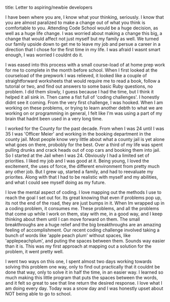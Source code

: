 title: Letter to aspiring/newbie developers


I have been where you are, I know what your thinking, seriously.  I know that you are almost paralized to make a change out of what you think is comfortable to you.  Attending Code School would be a huge decision, as well as a huge life change.  I was worried about making a change this big, a change that would affect not just myself but my family as well.  We turned our family upside down to get me to leave my job and persue a career in a direction that I chose for the first time in my life.  I was afraid I wasnt smart enough, I was worried I couldnt do it.  

I was eased into this process with a small course-load of at home prep work for me to complete in the month before school.  When I first looked at the courseload of the prepwork I was relieved, it looked like a couple of straightforward worksheets that would require me to read a book, follow a tutorial or two, and find out answers to some basic Ruby questions, no problem.  I did them slowly, I guess because I had the time, but I think it helped it all sink in.  Then came a fist full of 'coding challenges'.  I honestly didnt see it coming.  From the very first challenge, I was hooked.  When I am working on these problems, or trying to learn another debth to what we are working on or programming in general, I felt like I'm was using a part of my brain that hadnt been used in a very long time.  

I worked for the County for the past decade.  From when I was 24 until I was 35 I was 'Officer Meier' and working in the booking department in the county jail.  Most people know very little about what a county jail is yet alone what goes on there, probobly for the best.  Over a third of my life was spent pulling drunks and crack heads out of cop cars and booking them into jail. So I started at the Jail when I was 24.  Obviously I had a limited set of priorities.  I liked my job and I was good at it.  Being young, I loved the excitement, the uses of force, the different environment from pretty much any other job.  But I grew up, started a family, and had to reevaluate my priorites.  Along with that I had to be realistic with myself and my abilities, and what I could see myself doing as my future.

I love the mental aspect of coding.  I love mapping out the methods I use to reach the goal I set out for.  Its great knowing that even if problems pop up, its not the end of the road, they are just bumps in it.  When Im wrapped up in a coding problem, it consumes me. These problems, and all the problems that come up while I work on them, stay with me, in a good way, and I keep thinking about them until I can move forward on them.  The small breakthroughs are a huge relief and the big breakthroughs are an amazing feeling of accomplishment.  Our recent coding challenge involved taking a bunch of words like 'apple peach plum' without spaces, like 'applepeachplum', and puting the spaces between them.  Sounds way easier than it is.  This was my first approach at mapping out a solution for the problem, it went pretty well.  

I went two ways on this one, I spent almost two days working towards solving this problem one way, only to find out practically that it couldnt be done that way, only to solve it in half the time, in an easier way.  I learned so much making this little program that puts the spaces between the words, and it felt so great to see that line return the desired response.  I love what I am doing every day.  Today was a snow day and I was honestly upset about NOT being able to go to school.  